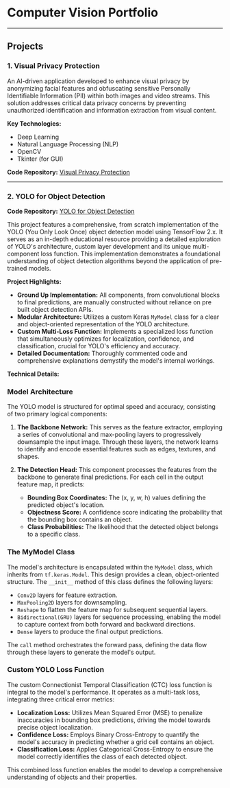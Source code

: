 # Computer Vision Portfolio

---
## Projects

### 1. Visual Privacy Protection

An AI-driven application developed to enhance visual privacy by anonymizing facial features and obfuscating sensitive Personally Identifiable Information (PII) within both images and video streams. This solution addresses critical data privacy concerns by preventing unauthorized identification and information extraction from visual content.

**Key Technologies:**
*   Deep Learning
*   Natural Language Processing (NLP)
*   OpenCV
*   Tkinter (for GUI)

**Code Repository:** [Visual Privacy Protection](https://github.com/akshay-kamath/Visual-Privacy-protection)

---
### 2. YOLO for Object Detection

**Code Repository:** [YOLO for Object Detection](https://github.com/akshay-kamath/Data-Science-Portfolio/blob/main/Computer%20Vision/YOLO_Object_Detection_from_Scratch.ipynb)


This project features a comprehensive, from scratch implementation of the YOLO (You Only Look Once) object detection model using TensorFlow 2.x. It serves as an in-depth educational resource providing a detailed exploration of YOLO's architecture, custom layer development and its unique multi-component loss function. This implementation demonstrates a foundational understanding of object detection algorithms beyond the application of pre-trained models.

**Project Highlights:**
*   **Ground Up Implementation:** All components, from convolutional blocks to final predictions, are manually constructed without reliance on pre built object detection APIs.
*   **Modular Architecture:** Utilizes a custom Keras `MyModel` class for a clear and object-oriented representation of the YOLO architecture.
*   **Custom Multi-Loss Function:** Implements a specialized loss function that simultaneously optimizes for localization, confidence, and classification, crucial for YOLO's efficiency and accuracy.
*   **Detailed Documentation:** Thoroughly commented code and comprehensive explanations demystify the model's internal workings.

**Technical Details:**
### Model Architecture
The YOLO model is structured for optimal speed and accuracy, consisting of two primary logical components:

1.  **The Backbone Network:** This serves as the feature extractor, employing a series of convolutional and max-pooling layers to progressively downsample the input image. Through these layers, the network learns to identify and encode essential features such as edges, textures, and shapes.

2.  **The Detection Head:** This component processes the features from the backbone to generate final predictions. For each cell in the output feature map, it predicts:
    *   **Bounding Box Coordinates:** The (x, y, w, h) values defining the predicted object's location.
    *   **Objectness Score:** A confidence score indicating the probability that the bounding box contains an object.
    *   **Class Probabilities:** The likelihood that the detected object belongs to a specific class.

### The MyModel Class
The model's architecture is encapsulated within the `MyModel` class, which inherits from `tf.keras.Model`. This design provides a clean, object-oriented structure. The `__init__` method of this class defines the following layers:

*   `Conv2D` layers for feature extraction.
*   `MaxPooling2D` layers for downsampling.
*   `Reshape` to flatten the feature map for subsequent sequential layers.
*   `Bidirectional(GRU)` layers for sequence processing, enabling the model to capture context from both forward and backward directions.
*   `Dense` layers to produce the final output predictions.

The `call` method orchestrates the forward pass, defining the data flow through these layers to generate the model's output.

### Custom YOLO Loss Function
The custom Connectionist Temporal Classification (CTC) loss function is integral to the model's performance. It operates as a multi-task loss, integrating three critical error metrics:

*   **Localization Loss:** Utilizes Mean Squared Error (MSE) to penalize inaccuracies in bounding box predictions, driving the model towards precise object localization.
*   **Confidence Loss:** Employs Binary Cross-Entropy to quantify the model's accuracy in predicting whether a grid cell contains an object.
*   **Classification Loss:** Applies Categorical Cross-Entropy to ensure the model correctly identifies the class of each detected object.

This combined loss function enables the model to develop a comprehensive understanding of objects and their properties.
